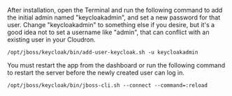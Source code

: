 After installation, open the Terminal and run the following command to add the initial admin named "keycloakadmin", and set a new password for that user. Change "keycloakadmin" to something else if you desire, but it's a good idea not to set a username like "admin", that can conflict with an existing user in your Cloudron.

`/opt/jboss/keycloak/bin/add-user-keycloak.sh -u keycloakadmin`

You must restart the app from the dashboard or run the following command to restart the server before the newly created user can log in.

`/opt/jboss/keycloak/bin/jboss-cli.sh --connect --command=:reload`

